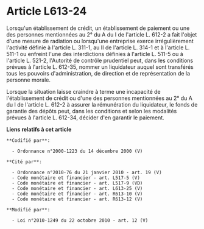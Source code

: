 # Article L613-24

Lorsqu'un établissement de crédit, un établissement de paiement ou une des personnes mentionnées au 2° du A du I de l'article
L. 612-2 a fait l'objet d'une mesure de radiation ou lorsqu'une entreprise exerce irrégulièrement l'activité définie à
l'article L. 311-1, au II de l'article L. 314-1 et à l'article L. 511-1 ou enfreint l'une des interdictions définies à
l'article L. 511-5 ou à l'article L. 521-2, l'Autorité de contrôle prudentiel peut, dans les conditions prévues à l'article
L. 612-35, nommer un liquidateur auquel sont transférés tous les pouvoirs d'administration, de direction et de représentation
de la personne morale.

Lorsque la situation laisse craindre à terme une incapacité de l'établissement de crédit ou d'une des personnes mentionnées
au 2° du A du I de l'article L. 612-2 à assurer la rémunération du liquidateur, le fonds de garantie des dépôts peut, dans
les conditions et selon les modalités prévues à l'article L. 612-34, décider d'en garantir le paiement.

**Liens relatifs à cet article**

	**Codifié par**:

	  - Ordonnance n°2000-1223 du 14 décembre 2000 (V)

	**Cité par**:

	  - Ordonnance n°2010-76 du 21 janvier 2010 - art. 19 (V)
	  - Code monétaire et financier - art. L517-5 (V)
	  - Code monétaire et financier - art. L517-9 (VD)
	  - Code monétaire et financier - art. L613-25 (V)
	  - Code monétaire et financier - art. R613-10 (V)
	  - Code monétaire et financier - art. R613-12 (V)

	**Modifié par**:

	  - Loi n°2010-1249 du 22 octobre 2010 - art. 12 (V)
